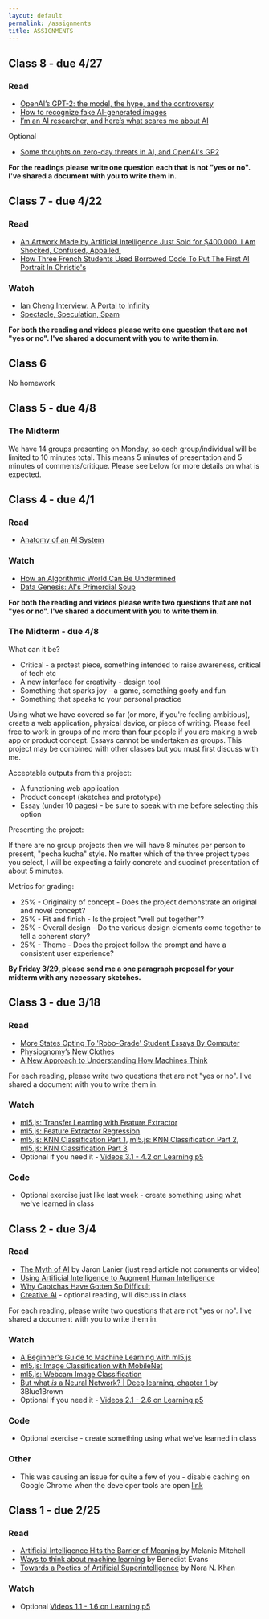 ```yaml
---
layout: default
permalink: /assignments
title: ASSIGNMENTS
---
```


## Class 8 - due 4/27

### Read
* [OpenAI’s GPT-2: the model, the hype, and the controversy](https://towardsdatascience.com/openais-gpt-2-the-model-the-hype-and-the-controversy-1109f4bfd5e8)
* [How to recognize fake AI-generated images](https://medium.com/@kcimc/how-to-recognize-fake-ai-generated-images-4d1f6f9a2842)
* [I’m an AI researcher, and here’s what scares me about AI](https://medium.com/@racheltho/im-an-ai-researcher-and-here-is-what-scares-me-about-ai-909a406e4a71)

Optional
* [Some thoughts on zero-day threats in AI, and OpenAI's GP2](https://www.fast.ai/2019/02/15/openai-gp2/)

**For the readings please write one question each that is not "yes or no". I've shared a document with you to write them in.**

## Class 7 - due 4/22

### Read
* [An Artwork Made by Artificial Intelligence Just Sold for $400,000. I Am Shocked, Confused, Appalled.](https://www.vulture.com/2018/10/an-artificial-intelligence-artwork-just-sold-for-usd400-000.html)
* [How Three French Students Used Borrowed Code To Put The First AI Portrait In Christie's](https://www.theverge.com/2018/10/23/18013190/ai-art-portrait-auction-christies-belamy-obvious-robbie-barrat-gans)

### Watch
* [Ian Cheng Interview: A Portal to Infinity](https://youtu.be/TO6Luilc4Bo)
* [Spectacle, Speculation, Spam](https://vimeo.com/194963450)

**For both the reading and videos please write one question that are not "yes or no". I've shared a document with you to write them in.**


## Class 6

No homework

## Class 5 - due 4/8

### The Midterm

We have 14 groups presenting on Monday, so each group/individual will be limited to 10 minutes total. This means 5 minutes of presentation and 5 minutes of comments/critique. Please see below for more details on what is expected.


## Class 4 - due 4/1

### Read
* [Anatomy of an AI System](https://anatomyof.ai/)

### Watch
* [How an Algorithmic World Can Be Undermined](https://youtu.be/NTl0yyPqf3E)
* [Data Genesis: AI's Primordial Soup](https://vimeo.com/287094149)

**For both the reading and videos please write two questions that are not "yes or no". I've shared a document with you to write them in.**

### The Midterm - due 4/8

What can it be?

* Critical - a protest piece, something intended to raise awareness, critical of tech etc
* A new interface for creativity - design tool 
* Something that sparks joy - a game, something goofy and fun
* Something that speaks to your personal practice


Using what we have covered so far (or more, if you're feeling ambitious), create a web application, physical device, or piece of writing. Please feel free to work in groups of no more than four people if you are making a web app or product concept. Essays cannot be undertaken as groups. This project may be combined with other classes but you must first discuss with me. 

Acceptable outputs from this project:
* A functioning web application
* Product concept (sketches and prototype)
* Essay (under 10 pages) - be sure to speak with me before selecting this option

Presenting the project: 

If there are no group projects then we will have 8 minutes per person to present, "pecha kucha" style. No matter which of the three project types you select, I will be expecting a fairly concrete and succinct presentation of about 5 minutes.

Metrics for grading:
* 25% - Originality of concept - Does the project demonstrate an original and novel concept?
* 25% - Fit and finish - Is the project "well put together"?
* 25% - Overall design - Do the various design elements come together to tell a coherent story?
* 25% - Theme - Does the project follow the prompt and have a consistent user experience?

**By Friday 3/29, please send me a one paragraph proposal for your midterm with any necessary sketches.**


## Class 3 - due 3/18

### Read

* [More States Opting To 'Robo-Grade' Student Essays By Computer](https://www.npr.org/2018/06/30/624373367/more-states-opting-to-robo-grade-student-essays-by-computer)
* [Physiognomy’s New Clothes](https://medium.com/@blaisea/physiognomys-new-clothes-f2d4b59fdd6a)
* [A New Approach to Understanding How Machines Think](https://www.quantamagazine.org/been-kim-is-building-a-translator-for-artificial-intelligence-20190110/)

For each reading, please write two questions that are not "yes or no". I've shared a document with you to write them in. 

### Watch

* [ml5.js: Transfer Learning with Feature Extractor](https://youtu.be/kRpZ5OqUY6Y)
* [ml5.js: Feature Extractor Regression](https://youtu.be/aKgq0m1YjvQ)
* [ml5.js: KNN Classification Part 1](https://youtu.be/KTNqXwkLuM4), [ml5.js: KNN Classification Part 2](https://youtu.be/Mwo5_bUVhlA), [ml5.js: KNN Classification Part 3](https://youtu.be/JWsKay58Z2g)
* Optional if you need it - [Videos 3.1 - 4.2 on Learning p5](https://www.youtube.com/playlist?list=PLRqwX-V7Uu6Zy51Q-x9tMWIv9cueOFTFA)

### Code
  * Optional exercise just like last week - create something using what we've learned in class


## Class 2 - due 3/4

### Read
* [The Myth of AI](https://www.edge.org/conversation/the-myth-of-ai) by Jaron Lanier (just read article not comments or video)
* [Using Artificial Intelligence to Augment Human Intelligence](https://distill.pub/2017/aia/)
* [Why Captchas Have Gotten So Difficult](https://www.theverge.com/2019/2/1/18205610/google-captcha-ai-robot-human-difficult-artificial-intelligence)
* [Creative AI](https://medium.com/@creativeai/creativeai-9d4b2346faf3) - optional reading, will discuss in class

For each reading, please write two questions that are not "yes or no". I've shared a document with you to write them in. 


### Watch
* [A Beginner's Guide to Machine Learning with ml5.js](https://youtu.be/jmznx0Q1fP0)
* [ml5.js: Image Classification with MobileNet](https://youtu.be/yNkAuWz5lnY)
* [ml5.js: Webcam Image Classification](https://youtu.be/D9BoBSkLvFo)
* [But what *is* a Neural Network? | Deep learning, chapter 1
](https://youtu.be/aircAruvnKk) by 3Blue1Brown
* Optional if you need it - [Videos 2.1 - 2.6 on Learning p5](https://www.youtube.com/playlist?list=PLRqwX-V7Uu6Zy51Q-x9tMWIv9cueOFTFA)

### Code
  * Optional exercise - create something using what we've learned in class

### Other
  * This was causing an issue for quite a few of you - disable caching on Google Chrome when the developer tools are open [link](https://www.scorchsoft.com/blog/force-chrome-clear-cache/)

## Class 1 - due 2/25

### Read
* [Artificial Intelligence Hits the Barrier of Meaning
](https://www.nytimes.com/2018/11/05/opinion/artificial-intelligence-machine-learning.html) by Melanie Mitchell
* [Ways to think about machine learning](https://www.ben-evans.com/benedictevans/2018/06/22/ways-to-think-about-machine-learning-8nefy) by Benedict Evans
* [Towards a Poetics
of Artificial Superintelligence](https://medium.com/after-us/towards-a-poetics-of-artificial-superintelligence-ebff11d2d249) by Nora N. Khan

### Watch

* Optional [Videos 1.1 - 1.6 on Learning p5](https://www.youtube.com/playlist?list=PLRqwX-V7Uu6Zy51Q-x9tMWIv9cueOFTFA)